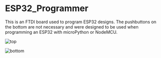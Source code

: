 # ESP32_Programmer
This is an FTDI board used to program ESP32 designs. The pushbuttons on the bottom are not necessary and were designed to be used when programming an ESP32 with microPython or NodeMCU.

![top](https://user-images.githubusercontent.com/4991664/33353021-1010910e-d482-11e7-8f67-c701f2835003.JPG)

![bottom](https://user-images.githubusercontent.com/4991664/33353068-49deef7a-d482-11e7-8996-1f889e189342.JPG)



